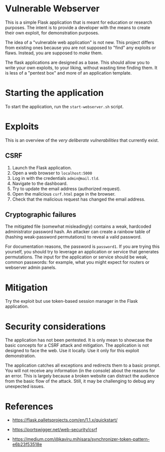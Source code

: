 # Vulnerable Webserver

This is a simple Flask application that is meant for education or research purposes. The intent is to provide a developer with the means to create their own exploit, for demonstration purposes. 

The idea of a "vulnerable web application" is not new. This project differs from existing ones because you are not supposed to "find" any exploits or flaws. Instead, you are supposed to *make* them.

The flask applications are designed as a base. This should allow you to write your own exploits, to your liking, without wasting time finding them. It is less of a "pentest box" and more of an application template.

# Starting the application

To start the application, run the `start-webserver.sh` script.

# Exploits

This is an overview of the *very deliberate vulnerabilities* that currently exist.

## CSRF

1.  Launch the Flask application.
1.  Open a web browser to `localhost:5000`
1.  Log in with the credentials `admin@mail.tld`.
1.  Navigate to the dashboard.
1.  Try to update the email address (authorized request).
1.  Open the malicious `csrf.html` page in the browser.
1.  Check that the malicious request has changed the email address.

## Cryptographic failures

The mitigated file (somewhat misleadingly) contains a weak, hardcoded administrator password hash. An attacker can create a rainbow table of (hashing weak-password permutations) to reveal a valid password. 

For documentation reasons, the password is `password1`. If you are trying this yourself, you should try to leverage an application or service that generates permutations. The input for the application or service should be weak, common passwords: for example, what you might expect for routers or webserver admin panels.

# Mitigation 

Try the exploit but use token-based session manager in the Flask 
application.

# Security considerations

The application has not been pentested. It is only mean to showcase the
basic concepts for a CSRF attack and mitigation. The application is not 
designed to face the web. Use it locally. Use it only for this exploit
demonstration.

The application catches all exceptions and redirects them to a basic
prompt. You will not receive any information (in the console) about
the reasons for an error. This is largely because a broken website can
distract the audience from the basic flow of the attack. Still, it may
be challenging to debug any unexpected issues.

# References

-   <https://flask.palletsprojects.com/en/1.1.x/quickstart/>

-   <https://portswigger.net/web-security/csrf>

-   <https://medium.com/@kaviru.mihisara/synchronizer-token-pattern-e6b23f53518e>
    
    
